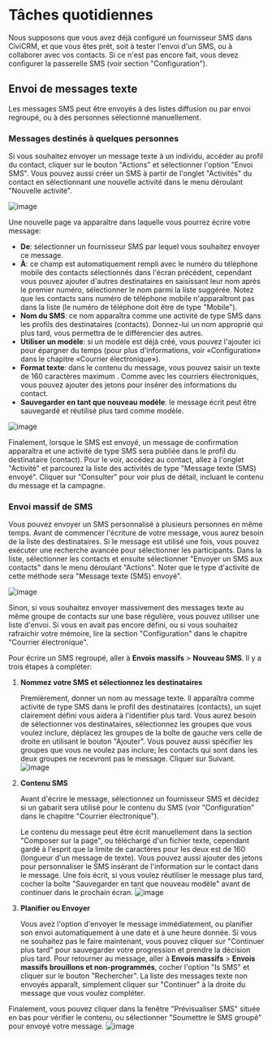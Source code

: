 Tâches quotidiennes
===================

Nous supposons que vous avez déjà configuré un fournisseur SMS dans CiviCRM, et que vous êtes prêt, soit à tester l'envoi d'un SMS, ou à collaborer avec vos contacts. Si ce n'est pas encore fait, vous devez configurer la passerelle SMS (voir section "Configuration"). 

Envoi de messages texte
-----------------------

Les messages SMS peut être envoyés à des listes diffusion ou par envoi regroupé, ou à des personnes sélectionné manuellement.

### Messages destinés à quelques personnes

Si vous souhaitez envoyer un message texte à un individu, accéder au profil du contact, cliquer sur le bouton "Actions" et sélectionner l'option "Envoi SMS". Vous pouvez aussi créer un SMS à partir de l'onglet "Activités" du contact en sélectionnant une nouvelle activité dans le menu déroulant "Nouvelle activité".

![image](../img/CiviCRM_SMS_actionmenu.png)

Une nouvelle page va apparaître dans laquelle vous pourrez écrire votre message:

- **De**: sélectionner un fournisseur SMS par lequel vous souhaitez envoyer ce message.
- **À**: ce champ est automatiquement rempli avec le numéro du téléphone mobile des contacts sélectionnés dans l'écran précédent,  cependant vous pouvez ajouter d'autres destinataires en saisissant leur nom après le premier numéro, sélectionner le nom parmi la liste suggérée. Notez que les contacts sans numéro de téléphone mobile n'apparaîtront pas dans la liste (le numéro de téléphone doit être de type "Mobile").
- **Nom du SMS**: ce nom apparaîtra comme une activité de type SMS dans les profils des destinataires (contacts). Donnez-lui un nom approprié qui plus tard, vous permettra de le différencier des autres.
- **Utiliser un modèle**: si un modèle est déjà créé, vous pouvez l'ajouter ici pour épargner du temps (pour plus d'informations, voir «Configuration» dans le chapitre «Courrier électronique»).
- **Format texte**: dans le contenu du message, vous pouvez saisir un texte de 160 caractères maximum . Comme avec les courriers électroniques, vous pouvez ajouter des jetons pour insérer des informations du contact.
- **Sauvegarder en tant que nouveau modèle**: le message écrit peut être sauvegardé et réutilisé plus tard comme modèle.

![image](../img/CIVICRM_SMS_sending-to-an-individual.png)

Finalement, lorsque le SMS est envoyé, un message de confirmation apparaîtra et une activité de type SMS sera publiée dans le profil du destinataire (contact). Pour le voir, accédez au contact, allez à l'onglet "Activité" et parcourez la liste des activités de type "Message texte (SMS) envoyé". Cliquer sur "Consulter" pour voir plus de détail, incluant le contenu du message et la campagne.

### Envoi massif de SMS

Vous pouvez envoyer un SMS personnalisé à plusieurs personnes en même temps. Avant de commencer l'écriture de votre message, vous aurez besoin de la liste des destinataires. Si le message est utilisé une fois, vous pouvez exécuter une recherche avancée pour sélectionner les participants. Dans la liste, sélectionner les contacts et ensuite sélectionner "Envoyer un SMS aux contacts" dans le menu déroulant "Actions". Noter que le type d'activité de cette méthode sera "Message texte (SMS) envoyé".

![image](../img/CiviCRM_SMS_sending-by-advanced-search.png)

Sinon, si vous souhaitez envoyer massivement des messages texte au même groupe de contacts sur une base régulière, vous pouvez utiliser une liste d'envoi. Si vous en avait pas encore défini, ou si vous souhaitez rafraichir votre  mémoire, lire la section "Configuration" dans le chapitre "Courrier électronique".

Pour écrire un SMS regroupé, aller à **Envois massifs** > **Nouveau SMS**. Il y a trois étapes à compléter:

1.  **Nommez votre SMS et sélectionnez les destinataires** 

    Premièrement, donner un nom au message texte. Il apparaîtra comme activité de type SMS dans le profil des destinataires (contacts), un sujet clairement défini vous aidera à l'identifier plus tard. Vous aurez besoin de sélectionner vos destinataires, sélectionnez les groupes que vous voulez inclure, déplacez les groupes de la boîte de gauche vers celle de droite en utilisant le bouton "Ajouter". Vous pouvez aussi spécifier les groupes que vous ne voulez pas inclure; les contacts qui sont dans les deux groupes ne recevront pas le message. Cliquer sur Suivant.
![image](../img/CiviCRM_Bulk-SMS_recipients.png)

2.  **Contenu SMS**

    Avant d'écrire le message, sélectionnez un fournisseur SMS et décidez si un gabarit sera utilisé pour le contenu du SMS (voir "Configuration" dans le chapitre "Courrier électronique").

    Le contenu du message peut être écrit manuellement dans la section "Composer sur la page", ou téléchargé d'un fichier texte, cependant gardé à l'esprit que la limite de caractères pour les deux est de 160 (longueur d'un message de texte).
Vous pouvez aussi ajouter des jetons pour personnaliser le SMS insérant de l'information sur le contact dans le message.
Une fois écrit, si vous voulez réutiliser le message plus tard, cocher la boîte "Sauvegarder en tant que nouveau modèle" avant de continuer dans le prochain écran.
![image](../img/CiviCRM_Bulk-SMS_write-message.png)

3.  **Planifier ou Envoyer** 

    Vous avez l'option d'envoyer le message immédiatement, ou planifier son envoi automatiquement à une date et à une heure donnée. Si vous ne souhaitez pas le faire maintenant, vous pouvez cliquer sur "Continuer plus tard" pour sauvegarder votre progression et prendre la décision plus tard. Pour retourner au message, aller à **Envois massifs** > **Envois massifs brouillons et non-programmés**, cocher l'option "Is SMS" et cliquer sur le bouton "Rechercher". La liste des messages texte non envoyés apparaît, simplement cliquer sur "Continuer" à la droite du message que vous voulez compléter.

   Finalement, vous pouvez cliquer dans la fenêtre "Prévisualiser SMS" située en bas pour vérifier le contenu, ou sélectionner "Soumettre le SMS groupé" pour envoyé votre message.
![image](../img/CiviCRM_Bulk-SMS_schedule-or-send.png)



